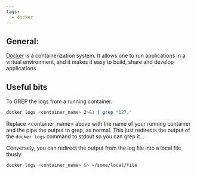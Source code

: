 ```yaml
---
tags:
  - docker
---
```


## General:
[Docker](https://docker.com) is a containerization system.  It allows one to run applications in a virtual environment, and it makes it easy to build, share and develop applications

## Useful bits
To GREP the logs from a running container:
```bash
docker logs <container_name> 2>&1 | grep "127."
```
Replace <container_name> above with the name of your running container and the pipe the output to grep, as normal.  This just redirects the output of the `docker logs` command to stdout so you can grep it...

Conversely, you can redirect the output from the log file into a local file thusly:
```bash
docker logs <container_name> &> ~/some/local/file
```


